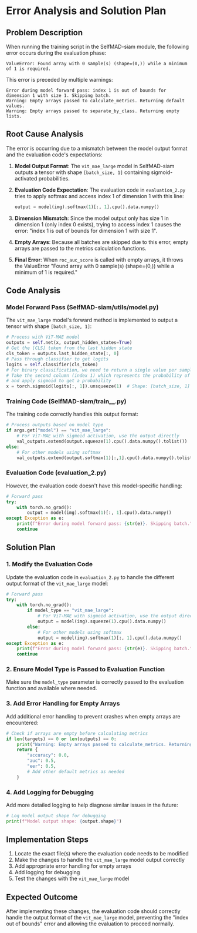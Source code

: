 # Error Analysis and Solution Plan

## Problem Description

When running the training script in the SelfMAD-siam module, the following error occurs during the evaluation phase:

```
ValueError: Found array with 0 sample(s) (shape=(0,)) while a minimum of 1 is required.
```

This error is preceded by multiple warnings:

```
Error during model forward pass: index 1 is out of bounds for dimension 1 with size 1. Skipping batch.
Warning: Empty arrays passed to calculate_metrics. Returning default values.
Warning: Empty arrays passed to separate_by_class. Returning empty lists.
```

## Root Cause Analysis

The error is occurring due to a mismatch between the model output format and the evaluation code's expectations:

1. **Model Output Format**: The `vit_mae_large` model in SelfMAD-siam outputs a tensor with shape `[batch_size, 1]` containing sigmoid-activated probabilities.

2. **Evaluation Code Expectation**: The evaluation code in `evaluation_2.py` tries to apply softmax and access index 1 of dimension 1 with this line:
   ```python
   output = model(img).softmax(1)[:, 1].cpu().data.numpy()
   ```

3. **Dimension Mismatch**: Since the model output only has size 1 in dimension 1 (only index 0 exists), trying to access index 1 causes the error: "index 1 is out of bounds for dimension 1 with size 1".

4. **Empty Arrays**: Because all batches are skipped due to this error, empty arrays are passed to the metrics calculation functions.

5. **Final Error**: When `roc_auc_score` is called with empty arrays, it throws the ValueError "Found array with 0 sample(s) (shape=(0,)) while a minimum of 1 is required."

## Code Analysis

### Model Forward Pass (SelfMAD-siam/utils/model.py)

The `vit_mae_large` model's forward method is implemented to output a tensor with shape `[batch_size, 1]`:

```python
# Process with ViT-MAE model
outputs = self.net(x, output_hidden_states=True)
# Get the [CLS] token from the last hidden state
cls_token = outputs.last_hidden_state[:, 0]
# Pass through classifier to get logits
logits = self.classifier(cls_token)
# For binary classification, we need to return a single value per sample
# Take the second column (index 1) which represents the probability of class 1
# and apply sigmoid to get a probability
x = torch.sigmoid(logits[:, 1]).unsqueeze(1)  # Shape: [batch_size, 1]
```

### Training Code (SelfMAD-siam/train__.py)

The training code correctly handles this output format:

```python
# Process outputs based on model type
if args.get("model") == "vit_mae_large":
    # For ViT-MAE with sigmoid activation, use the output directly
    val_outputs.extend(output.squeeze(1).cpu().data.numpy().tolist())
else:
    # For other models using softmax
    val_outputs.extend(output.softmax(1)[:,1].cpu().data.numpy().tolist())
```

### Evaluation Code (evaluation_2.py)

However, the evaluation code doesn't have this model-specific handling:

```python
# Forward pass
try:
    with torch.no_grad():
        output = model(img).softmax(1)[:, 1].cpu().data.numpy()
except Exception as e:
    print(f"Error during model forward pass: {str(e)}. Skipping batch.")
    continue
```

## Solution Plan

### 1. Modify the Evaluation Code

Update the evaluation code in `evaluation_2.py` to handle the different output format of the `vit_mae_large` model:

```python
# Forward pass
try:
    with torch.no_grad():
        if model_type == "vit_mae_large":
            # For ViT-MAE with sigmoid activation, use the output directly
            output = model(img).squeeze(1).cpu().data.numpy()
        else:
            # For other models using softmax
            output = model(img).softmax(1)[:, 1].cpu().data.numpy()
except Exception as e:
    print(f"Error during model forward pass: {str(e)}. Skipping batch.")
    continue
```

### 2. Ensure Model Type is Passed to Evaluation Function

Make sure the `model_type` parameter is correctly passed to the evaluation function and available where needed.

### 3. Add Error Handling for Empty Arrays

Add additional error handling to prevent crashes when empty arrays are encountered:

```python
# Check if arrays are empty before calculating metrics
if len(targets) == 0 or len(outputs) == 0:
    print("Warning: Empty arrays passed to calculate_metrics. Returning default values.")
    return {
        "accuracy": 0.0,
        "auc": 0.5,
        "eer": 0.5,
        # Add other default metrics as needed
    }
```

### 4. Add Logging for Debugging

Add more detailed logging to help diagnose similar issues in the future:

```python
# Log model output shape for debugging
print(f"Model output shape: {output.shape}")
```

## Implementation Steps

1. Locate the exact file(s) where the evaluation code needs to be modified
2. Make the changes to handle the `vit_mae_large` model output correctly
3. Add appropriate error handling for empty arrays
4. Add logging for debugging
5. Test the changes with the `vit_mae_large` model

## Expected Outcome

After implementing these changes, the evaluation code should correctly handle the output format of the `vit_mae_large` model, preventing the "index out of bounds" error and allowing the evaluation to proceed normally.

